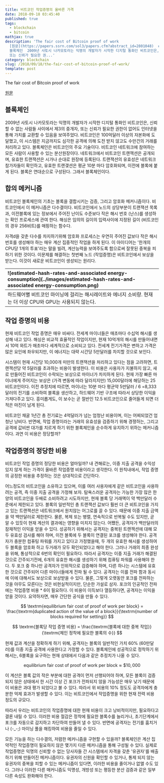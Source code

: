 ```yaml
---
title: 비트코인 작업증명의 올바른 가격
date: 2018-09-18 03:45:40
published: true
tags:
  - blockchain
  - bitcoin
mathjax: true
description: 'The fair cost of Bitcoin proof of work
  [원문](https://papers.ssrn.com/sol3/papers.cfm?abstract_id=2801048)  ##
  블록체인  2009년 사토시 나카모토라는 익명의 개발자가 시작한 디지털 통화인 비트코인은, 신뢰할 수 없는 사람들 사이에서 제3의 중개자,
  또는 신뢰가 필요한 권...'
category: blockchain
slug: /2018/09/18/the-fair-cost-of-bitcoin-proof-of-work/
template: post
---
```


The fair cost of Bitcoin proof of work

[원문](https://papers.ssrn.com/sol3/papers.cfm?abstract_id=2801048)

## 블록체인

2009년 사토시 나카모토라는 익명의 개발자가 시작한 디지털 통화인 비트코인은, 신뢰할 수 없는 사람들 사이에서 제3의 중개자, 또는 신뢰가 필요한 권한이 없어도 인터넷을 통해 가치를 교환할 수 있음을 보여주었다. 비트코인은 100억달러 이상의 자본화에 도달했고, 이 시스템은 지금까지도 심각한 공격에 의해 도전 받지 않고도 수만건의 거래를 처리하고 있다. 블록체인은 비트코인의 주요 기술이다. 비트코인 네트워크에 참여하는 모든 사람이 사용할 수 있는 분산원장이다. 네트워크에서 비트코인 트랜잭션은 공개되며, 유효한 트랜잭션은 시가나 순대로 원장에 등록된다. 트랜잭션의 유효성은 네트워크 참가자들이 확인하고, 유효한 트랜갲션은 평균 10분 마다 암호화되며, 이전에 블록에 붙게 된다. 블록은 연대순으로 구성된다. 그래서 블록체인이다.

## 합의 메커니즘

비트코인 블록체인의 기초는 블록을 결합시키는 검증, 그리고 암호화 메커니즘이다. 비트코인에서 이 메커니즘은 다수결이다. 비트코인에서 노드의 상당부분이 트랜잭션 목록과, 이전블록에 있는 정보에서 주어진 난이도 수준보다 작은 해시 번호 (난스)를 생성하는 확인 프로세스에 관여 한다. 해싱은 임의의 길이의 입력사이에 지정된 길이 (비트코인의 경우 256비트)를 매핑하는 함수다.

자격d을 갖춘 다수를 차지하기위해 암호화 프로세스는 우연히 주어진 값보다 작은 해시번호를 생성해야 하는 매우 계산 집중적인 작업을 하게 된다. 이 아이디어는 '한개의 CPU당 1개의 투표'라는 말을 빌려, 계산능력을 보여주도록 함으로써 잘못된 중복을 피하기 위한 것이다. 이문제를 해결하는 첫번째 노드 (작업증명)은 비트코인에서 보상을 받는다. 이것이 새로운 비트코인이 생성되는 원리다.

| ![estimated-hash-rates-and-associated energy-consumption](../images/estimated-hash-rates-and-associated energy-consumption.png) |
| :------------------------------------------------------------------------------------------------------------------------------ |
| 하드웨어별 비트코인 마이닝에 걸리는 해시레이트와 에너지 소비량. 현재는 더 이상 CPU와 GPU는 사용되지 않는다.                     |

## 작업 증명의 비용

현재 비트코인 작업 증명은 매우 비싸다. 전세계 마이너들은 매초마다 수십억 해시를 생성해 내고 있다. 해싱은 비교적 효율적인 작업이지만, 현재 10억개의 해시를 만들어내면서 10억 와트가 매초마다 세계적으로 소비되고 있다. 전세계 전기가격은 변하고 가격은 많은 요인에 좌우되지만, 이 에너지는 대략 시간당 5만달러를 차지할 것으로 보인다.

시스템이 현재 시간당 10,000개 미만의 트랜잭션을 처리하고 있다는 점을 고려하면, 트랜잭션당 약 5달러를 초과하는 비용이 발생한다. 이 비용은 사용자가 지불하지 않고, 새로 만들어진 비트코인이 수락되는 보상으로 마이너가 차지하게 된다. 현재 가장 빠른 마이너에게 주어지는 보상은 (가격 변동에 따라 달라지지만) 15,000달러에 해당하는 25비트코인이다. 이전 추정치에 따르면, 마이너는 10분 마다 평균약 5만달러 / 6 =8,333 달러의 전기를 소비하여 블록을 생산하고, 하드웨어 기반 구조에 따라서 상당한 이익을 가져다주고 있다. 흥미롭게도, 이 보수는 곧 절반인 12.5 비트코인으로 줄어들게 되면 더 적은 마진이 남게 된다.

비트코인 채굴 1년간 총 전기료는 4억달러가 넘는 엄청난 비용이며, 이는 어찌되었건 엄청난 낭비다. 반면에, 작업 증명이라는 거래의 유효성을 검증하기 위해 경쟁하는, 그리고 공격에 값비싼 대가를 치르게 하기 위한 블록체인을 순수하게 유지하기 위하는 메커니즘이다. 과연 이 비용은 정당할까?

## 작업증명의 정당한 비용

비트코인 작업 증명의 정당한 비용은 얼마일까? 내 견해로는, 이중 지출 공격을 수익성있지 않게 하는 가격이 올바른 작업증명 비용이라고 생각한다. 이 원칙내에서, 작업 증명의 공정한 비용을 추정하는 것은 상대적으로 간단하다.

어느정도의 비트코인을 소유하고 있으며, 이를 여러 사용자에게 같은 비트코인을 사용하려는 공격, 즉 이중 지출 공격을 가정해 보자. 탐욕스러운 공격자는 가능한 가장 많은 한 양의 비트코인을 두배로 소비하려고 시도하지만, 현재 블록 당 거래액이 약 백만달러 수준에서 제한되고 있다. 블록의 일반적인 총 트랜잭션 값보다 훨씬 더 큰 비트코인을 가지고 있는 트랜잭션은 네트워크에서 원치않는 어그로를 끌 수 있다. 때문에 이중 지출 금액을 약 백만달러로 제한한다. 물론, 복제 또는 병렬, 연속적으로 반복될 수도 있지만, 곧 알 수 있듯이 현재 계산의 결과에는 영향을 미치지 않는다. 어쨌든, 공격자가 백만달러의 잠재적인 이익을 얻을 수 있다. 성공하기 위해서는 공격자는 중복된 트랜잭션에 대해 모두 유효성 검사를 해야 하며, 이전 블록에 두 블록이 연결된 포크를 생성해야 한다. 공격자가 충분한 컴퓨팅 파워를 가지고 있다고 가정했을때, 두 개의 유효한 해시를 생성하여 두 블록을 암호화 하고 두거래가 모두 확인되었다고 해야 한다. 그러나 거래의 최종 완성을 위해, 통상적으로 6번의 확인이 필요하다. 따라서 공격자는 이중 지출 거래가 해결된 것으로 간주되기전에, 6개의 유효한 해시를 생성하기 위해 컴퓨팅 파워를 사용해야 한다. 두 포크 중 하나만 공격자가 인위적으로 검증해야 하며, 다른 하나는 시스템에 유효한 것으로 간주되어 다른 마이너들에게 전파 될 수 있다. 공격자는 이를 전파 함과 동시에 이에 대해서도 보상으로 보상받을 수 있다. 물론, 그렇게 오랫동안 포크를 전파하는 것을 아무도 모른다는 것은 비현실적이지만, 단순한 가설로 삼자. 포크의 인공적인 전파에는 작업증명 비용 \* 6이 필요하다. 이 비용이 이득보다 열등하다면, 공격자는 이익을 얻을 것이다. 요약하자면, 매우 간단한 공식을 만들 수 있다.

$$
\textrm{equilibrium fair cost of proof of work per block} = \frac{\textrm{duplicated action of the value of a block}}{\textrm{number of blocks required for setting}}
$$

$$
\textrm{블록당 작업 증명 비용} = \frac{\textrm{블록에 대한 중복 작업}}{\textrm{체인 정착에 필요한 블록의 수}}
$$

현재 값과 계산을 정확하게 하기 위해, 공격자는 블록의 일반적인 가치 60% (60만달러)를 이중 지출 공격에 사용한다고 가정할 수 있다. 블록체인에 성공적으로 정착하기 위해서는, 6블록을 요구하는 현재 상태에서 다음과 같은 추정치가 나올 수 있다.

$$
\textrm{equilibrium fair cost of proof of work per block} \approx \$10,000
$$

이 계산은 블록 값의 작은 부분에 대한 공격이 먼저 선행되어야 하며, 모든 블록이 검증되지 않은 상태에서 한 시간 이상 긴 포크가 전파되지 않을 가능성은 매우 낮기 때문에 이 비용은 과대 평가 되었다고 불 수 있다. 따라서 위 비용의 10% 정도도 공격자에게 충분한 억제 효과가 발생할 수 있다. 이는 비트코인에서 작업증명을 위한 현재 전력 비용 정도의 규모다.

따라서 우리는 비트코인의 작업증명에 대한 현재 비용이 크고 낭비적이지만, 필요하다고 결론 내릴 수 있다. 이러한 비용 절감은 정착에 필요한 블록수를 늘리거나, 초기단계에서 포크를 자동으로 감지하고 차단하여 만들어 낼 수 있다. 반면에 공격자는 전기를 훔치거나 (-\_-;) 마이닝 풀을 해킹하여 비용을 줄일 수 있다.

모든 기능을 하는 다수결의, 저렴한 메커니즘을 구현할 수 있을까? 블록체인은 계산 집약적인 작업증명이 필요하지 않은 몇가지 다른 메커니즘을 통해 구성될 수 있다. 실제로 작업증명은 익명의 신뢰할 수 없는 당사자들 간 시스템에서 자격을 갖춘 '유권자'를 배출하기 위해 만들어진 메커니즘이다. 유권자의 신원을 확인할 수 있거나, 통제 되지 않는 유권자의 중복을 피할 수 있는 메커니즘이 있다면, 이러한 비용을 줄이거나 없앨 수도 있다. 그러나 이러한 다른 매커니즘도 익명성, 개방성 또는 평등한 분산 검증과 같은 일부 다른 속성도 완화해야 한다.
